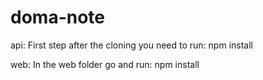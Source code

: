 # doma-note

api:
First step after the cloning you need to run: npm install


web:
In the web folder go and run: npm install